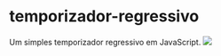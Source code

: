# temporizador-regressivo
Um simples temporizador regressivo em JavaScript.
<img src="https://user-images.githubusercontent.com/28242446/157576946-0adf48c8-a2a0-46b8-ad99-7840bfeaa2aa.JPG">

